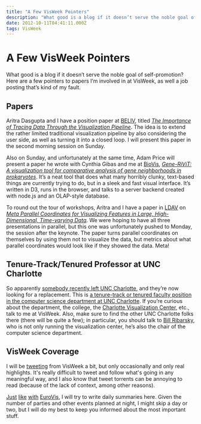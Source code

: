 ```yaml
---
title: "A Few VisWeek Pointers"
description: "What good is a blog if it doesn’t serve the noble goal of self-promotion? Here are a few pointers to papers I’m involved in at VisWeek, as well a job posting that’s kind of my fault."
date: 2012-10-11T04:41:11.000Z
tags: VisWeek
---
```


# A Few VisWeek Pointers

What good is a blog if it doesn’t serve the noble goal of self-promotion? Here are a few pointers to papers I’m involved in at VisWeek, as well a job posting that’s kind of my fault.<!--more-->

## Papers

Aritra Dasgupta and I have a position paper at <a href="http://www.beliv.org/wiki/BELIV2012">BELIV</a>, titled <a href="http://kosara.net/publications/Dasgupta_BELIV_2012.html"><em>The Importance of Tracing Data Through the Visualization Pipeline</em></a>. The idea is to extend the rather limited traditional visualization pipeline by also considering the user side, as well as turning it into a closed loop. I will present this paper in the second morning session on Sunday.

Also on Sunday, and unfortunately at the same time, Adam Price will present a paper he wrote with Cynthia Gibas and me at <a href="http://biovis.net/biovis/2012/papers-by-session">BioVis</a>, <a href="http://kosara.net/publications/Price_BioVis_2012.html"><em>Gene-RiViT: A visualization tool for comparative analysis of gene neighborhoods in prokaryotes</em></a>. It’s a neat tool that does what many horribly clunky, text-based things are currently trying to do, but in a sleek and fast visual interface. It’s written in D3, runs in the browser, and talks to a server backend created with node.js and an OLAP-style database.

To round out the tour of workshops, Aritra and I have a paper in <a href="http://ldav.org">LDAV</a> on <a href="http://kosara.net/publications/Dasgupta_LDAV_2012.html"><em>Meta Parallel Coordinates for Visualizing Features in Large, High-Dimensional, Time-varying Data</em></a>. We were hoping to have all three presentations in parallel, but this one was unfortunately pushed to Monday, the session after the keynote. The paper turns parallel coordinates on themselves by using them not to visualize the data, but metrics about what parallel coordinates would look like if they showed the data. Meta!

## Tenure-Track/Tenured Professor at UNC Charlotte

So apparently <a title="Goodbye, Academia; Hello (Again), Tableau!" href="http://eagereyes.org/blog/2012/goodbye-academia-hello-again-tableau">somebody recently left UNC Charlotte</a>, and they’re now looking for a replacement. This is <a href="http://cs.uncc.edu/jobs/compsci-faculty">a tenure-track or tenured faculty position in the computer science department at UNC Charlotte</a>. If you’re curious about the department, the college, the <a href="http://viscenter.uncc.edu">Charlotte Visualization Center</a>, etc., talk to me at VisWeek. Also, make sure to find the other UNC Charlotte folks there (there will be quite a few); in particular, you should talk to <a href="http://cs.uncc.edu/node/1428">Bill Ribarsky</a>, who is not only running the visualization center, he’s also the chair of the computer science department.

## VisWeek Coverage

I will be <a href="http://twitter.com/eagereyes">tweeting</a> from VisWeek a bit, but only occasionally and only real highlights. It's really difficult to tweet and follow what's going in any meaningful way, and I also know that tweet torrents can be annoying to read (because of the lack of context, among other reasons).

<a title="EuroVis 2012, Day 1" href="http://eagereyes.org/blog/2012/eurovis-2012-day-1">Just</a> <a title="EuroVis 2012, Day 2" href="http://eagereyes.org/blog/2012/eurovis-2012-day-2">like</a> <a title="EuroVis 2012, Day 3" href="http://eagereyes.org/blog/2012/eurovis-2012-day-3">with</a> <a title="EuroVis 2012, Last Day and Wrap-Up" href="http://eagereyes.org/blog/2012/eurovis-2012-wrap-up">EuroVis</a>, I will try to write daily summaries here. Given the number of parties and other events planned at night, I might skip a day or two, but I will do my best to keep you informed about the most important stuff.


